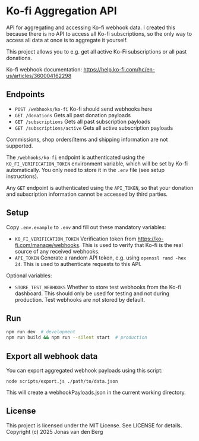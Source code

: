 # Ko-fi Aggregation API

API for aggregating and accessing Ko-fi webhook data.
I created this because there is no API to access all Ko-fi subscriptions,
so the only way to access all data at once is to aggregate it yourself.

This project allows you to e.g. get all active Ko-Fi subscriptions
or all past donations.

Ko-fi webhook documentation: https://help.ko-fi.com/hc/en-us/articles/360004162298

## Endpoints

- `POST /webhooks/ko-fi` Ko-fi should send webhooks here
- `GET /donations` Gets all past donation payloads
- `GET /subscriptions` Gets all past subscription payloads
- `GET /subscriptions/active` Gets all active subscription payloads

Commissions, shop orders/items and shipping information are not supported.

The `/webhooks/ko-fi` endpoint is authenticated
using the `KO_FI_VERIFICATION_TOKEN` environment variable,
which will be set by Ko-fi automatically.
You only need to store it in the `.env` file (see setup instructions).

Any `GET` endpoint is authenticated using the `API_TOKEN`,
so that your donation and subscription information
cannot be accessed by third parties.

## Setup

Copy `.env.example` to `.env` and fill out these mandatory variables:

- `KO_FI_VERIFICATION_TOKEN` Verification token from
  https://ko-fi.com/manage/webhooks.
  This is used to verify that Ko-fi is the real source of any received webhooks.
- `API_TOKEN` Generate a random API token, e.g. using `openssl rand -hex 24`.
  This is used to authenticate requests to this API.

Optional variables:

- `STORE_TEST_WEBHOOKS` Whether to store test webhooks from the Ko-fi dashboard.
  This should only be used for testing and not during production.
  Test webhooks are not stored by default.

## Run

```sh
npm run dev  # development
npm run build && npm run --silent start  # production
```

## Export all webhook data

You can export aggregated webhook payloads using this script:

```
node scripts/export.js ./path/to/data.json
```

This will create a webhookPayloads.json in the current working directory.

## License

This project is licensed under the MIT License. See LICENSE for details.  
Copyright (c) 2025 Jonas van den Berg
